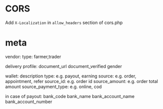 # CORS
Add `X-Localization` in `allow_headers` section of cors.php

# meta
vendor:
type: farmer,trader

delivery profile:
document_url
document_verified
gender

wallet:
description
type: e.g. payout, earning
source: e.g. order, appointment, refer
source_id: e.g. order id
source_amount: e.g. order total amount
source_payment_type: e.g. online, cod

in case of payout:
bank_code
bank_name
bank_account_name
bank_account_number
